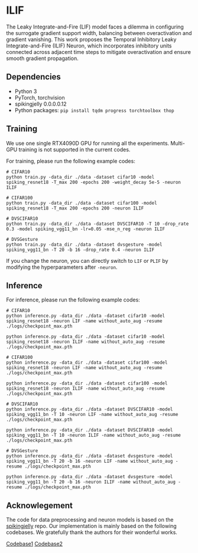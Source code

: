 # ILIF

The Leaky Integrate-and-Fire (LIF) model faces a dilemma in configuring the surrogate gradient support width, balancing between overactivation and gradient vanishing. This work proposes the Temporal Inhibitory Leaky Integrate-and-Fire (ILIF) Neuron, which incorporates inhibitory units connected across adjacent time steps to mitigate overactivation and ensure smooth gradient propagation.


## Dependencies
- Python 3
- PyTorch, torchvision
- spikingjelly 0.0.0.0.12
- Python packages: `pip install tqdm progress torchtoolbox thop`


## Training
We use one single RTX4090D GPU for running all the experiments. Multi-GPU training is not supported in the current codes.

For training, please run the following example codes:

    # CIFAR10
    python train.py -data_dir ./data -dataset cifar10 -model spiking_resnet18 -T_max 200 -epochs 200 -weight_decay 5e-5 -neuron ILIF
    
    # CIFAR100
    python train.py -data_dir ./data -dataset cifar100 -model spiking_resnet18 -T_max 200 -epochs 200 -neuron ILIF
       
    # DVSCIFAR10
    python train.py -data_dir ./data -dataset DVSCIFAR10 -T 10 -drop_rate 0.3 -model spiking_vgg11_bn -lr=0.05 -mse_n_reg -neuron ILIF
    
    # DVSGesture
    python train.py -data_dir ./data -dataset dvsgesture -model spiking_vgg11_bn -T 20 -b 16 -drop_rate 0.4 -neuron ILIF

If you change the neuron, you can directly switch to ``LIF`` or ``PLIF`` by modifying the hyperparameters after ``-neuron``.

## Inference
For inference, please run the following example codes:

    # CIFAR10
    python inference.py -data_dir ./data -dataset cifar10 -model spiking_resnet18 -neuron LIF -name without_auto_aug -resume ./logs/checkpoint_max.pth
    
    python inference.py -data_dir ./data -dataset cifar10 -model spiking_resnet18 -neuron ILIF -name without_auto_aug -resume ./logs/checkpoint_max.pth
    
    # CIFAR100
    python inference.py -data_dir ./data -dataset cifar100 -model spiking_resnet18 -neuron LIF -name without_auto_aug -resume ./logs/checkpoint_max.pth
    
    python inference.py -data_dir ./data -dataset cifar100 -model spiking_resnet18 -neuron ILIF -name without_auto_aug -resume ./logs/checkpoint_max.pth
    
    # DVSCIFAR10
    python inference.py -data_dir ./data -dataset DVSCIFAR10 -model spiking_vgg11_bn -T 10 -neuron LIF -name without_auto_aug -resume ./logs/checkpoint_max.pth
    
    python inference.py -data_dir ./data -dataset DVSCIFAR10 -model spiking_vgg11_bn -T 10 -neuron ILIF -name without_auto_aug -resume ./logs/checkpoint_max.pth
    
    # DVSGesture
    python inference.py -data_dir ./data -dataset dvsgesture -model spiking_vgg11_bn -T 20 -b 16 -neuron LIF -name without_auto_aug -resume ./logs/checkpoint_max.pth
    
    python inference.py -data_dir ./data -dataset dvsgesture -model spiking_vgg11_bn -T 20 -b 16 -neuron ILIF -name without_auto_aug -resume ./logs/checkpoint_max.pth

## Acknowlegement
The code for data preprocessing and neuron models is based on the [spikingjelly](https://github.com/fangwei123456/spikingjelly) repo. Our implementation is mainly based on the following codebases. We gratefully thank the authors for their wonderful works.

[Codebase1](https://github.com/qymeng94/SLTT) [Codebase2](https://github.com/HuuYuLong/Complementary-LIF)
